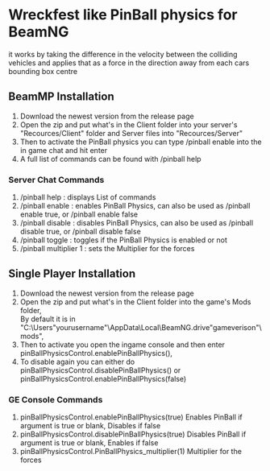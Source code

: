 # Wreckfest like PinBall physics for BeamNG
it works by taking the difference in the velocity between the colliding vehicles and applies that as a force in the direction away from each cars bounding box centre

## BeamMP Installation
1. Download the newest version from the release page
1. Open the zip and put what's in the Client folder into your server's "Recources/Client" folder and Server files into "Recources/Server"
1. Then to activate the PinBall physics you can type /pinball enable into the in game chat and hit enter
1. A full list of commands can be found with /pinball help

### Server Chat Commands
1. /pinball help : displays List of commands  
1. /pinball enable : enables PinBall Physics, can also be used as /pinball enable true, or /pinball enable false  
1. /pinball disable : disables PinBall Physics, can also be used as /pinball disable true, or /pinball disable false  
1. /pinball toggle : toggles if the PinBall Physics is enabled or not  
1. /pinball multiplier 1 : sets the Multiplier for the forces  

## Single Player Installation
1. Download the newest version from the release page
1. Open the zip and put what's in the Client folder into the game's Mods folder,  
    By default it is in "C:\Users\"yourusername"\AppData\Local\BeamNG.drive\"gameverison"\mods",  
1. Then to activate you open the ingame console and then enter pinBallPhysicsControl.enablePinBallPhysics(),
1. To disable again you can either do pinBallPhysicsControl.disablePinBallPhysics() or pinBallPhysicsControl.enablePinBallPhysics(false)

### GE Console Commands
1. pinBallPhysicsControl.enablePinBallPhysics(true) Enables PinBall if argument is true or blank, Disables if false  
1. pinBallPhysicsControl.disablePinBallPhysics(true) Disables PinBall if argument is true or blank, Enables if false  
1. pinBallPhysicsControl.PinBallPhysics_multiplier(1) Multiplier for the forces
